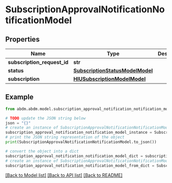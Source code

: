 # SubscriptionApprovalNotificationNotificationModel


## Properties

Name | Type | Description | Notes
------------ | ------------- | ------------- | -------------
**subscription_request_id** | **str** |  | [optional] 
**status** | [**SubscriptionStatusModelModel**](SubscriptionStatusModel.md) |  | 
**subscription** | [**HIUSubscriptionModelModel**](HIUSubscriptionModel.md) |  | [optional] 

## Example

```python
from abdm.abdm.model.subscription_approval_notification_notification_model import SubscriptionApprovalNotificationNotificationModel

# TODO update the JSON string below
json = "{}"
# create an instance of SubscriptionApprovalNotificationNotificationModel from a JSON string
subscription_approval_notification_notification_model_instance = SubscriptionApprovalNotificationNotificationModel.from_json(json)
# print the JSON string representation of the object
print(SubscriptionApprovalNotificationNotificationModel.to_json())

# convert the object into a dict
subscription_approval_notification_notification_model_dict = subscription_approval_notification_notification_model_instance.to_dict()
# create an instance of SubscriptionApprovalNotificationNotificationModel from a dict
subscription_approval_notification_notification_model_from_dict = SubscriptionApprovalNotificationNotificationModel.from_dict(subscription_approval_notification_notification_model_dict)
```
[[Back to Model list]](../README.md#documentation-for-models) [[Back to API list]](../README.md#documentation-for-api-endpoints) [[Back to README]](../README.md)


